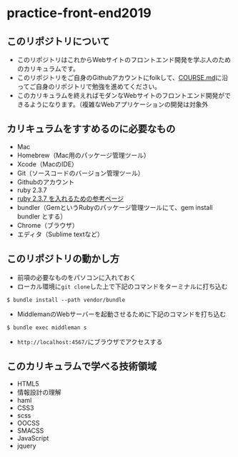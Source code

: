 

# practice-front-end2019

## このリポジトリについて

- このリポジトリはこれからWebサイトのフロントエンド開発を学ぶ人のためのカリキュラムです。
- このリポジトリをご自身のGithubアカウントにfolkして、<a href="https://github.com/es335ab/practice-front-end/blob/master/COURSE.md">COURSE.md</a>に沿ってご自身のリポジトリで勉強を進めてください。
- このカリキュラムを終えればモダンなWebサイトのフロントエンド開発ができるようになります。（複雑なWebアプリケーションの開発は対象外

## カリキュラムをすすめるのに必要なもの

- Mac
- Homebrew（Mac用のパッケージ管理ツール）
- Xcode（MacのIDE）
- Git（ソースコードのバージョン管理ツール）
- Githubのアカウント
- ruby 2.3.7
 - <a href="http://dev.classmethod.jp/server-side/language/build-ruby-environment-by-rbenv/">ruby 2.3.7 を入れるための参考ページ</a>
- bundler（GemというRubyのパッケージ管理ツールにて、gem install bundler とする）
- Chrome（ブラウザ）
- エディタ（Sublime textなど）

## このリポジトリの動かし方

- 前項の必要なものをパソコンに入れておく
- ローカル環境に`git clone`した上で下記のコマンドをターミナルに打ち込む

```
$ bundle install --path vendor/bundle
```

- MiddlemanのWebサーバーを起動させるために下記のコマンドを打ち込む

```
$ bundle exec middleman s
```

- `http://localhost:4567/`にブラウザでアクセスする


## このカリキュラムで学べる技術領域

- HTML5
 - 情報設計の理解
 - haml
- CSS3
 - scss
 - OOCSS
 - SMACSS
- JavaScript
 - jquery
